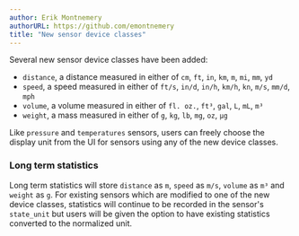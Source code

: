 ```yaml
---
author: Erik Montnemery
authorURL: https://github.com/emontnemery
title: "New sensor device classes"
---
```


Several new sensor device classes have been added:
 - `distance`, a distance measured in either of `cm`, `ft`, `in`, `km`, `m`, `mi`, `mm`, `yd`
 - `speed`, a speed measured in either of `ft/s`, `in/d`, `in/h`, `km/h`, `kn`, `m/s`, `mm/d`, `mph`
 - `volume`, a volume measured in either of `fl. oz.`, `ft³`, `gal`, `L`, `mL`, `m³`
 - `weight`, a mass measured in either of `g`, `kg`, `lb`, `mg`, `oz`, `µg`

 Like `pressure` and `temperatures` sensors, users can freely choose the display unit from the UI for sensors using any of the new device classes.

### Long term statistics

 Long term statistics will store `distance` as `m`, `speed` as `m/s`, `volume` as `m³` and `weight` as `g`.
 For existing sensors which are modified to one of the new device classes, statistics will continue to be recorded in the sensor's `state_unit` but users will be given the option to have existing statistics converted to the normalized unit.
